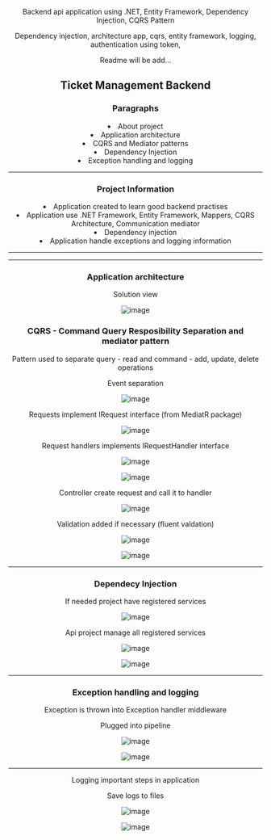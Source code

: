 <p>Backend api application using .NET, Entity Framework, Dependency Injection, CQRS Pattern</p>
Dependency injection, architecture app, cqrs, entity framework, logging, authentication using token,
<p>Readme will be add...</p>

<!DOCTYPE html>
<html>
<head>
</head>
<body style="margin: auto; text-align: center;">
    
<h2>Ticket Management Backend</h2>
<p />
<h3>Paragraphs</h3>
<li>About project</li>
<li>Application architecture</li>
<li>CQRS and Mediator patterns</li>
<li>Dependency Injection</li>
<li>Exception handling and logging</li>
    
<hr>
<h3>Project Information</h3>
<li>Application created to learn good backend practises</li>
<li>Application use .NET Framework, Entity Framework, Mappers, CQRS Architecture, Communication mediator</li>
<li>Dependency injection</li>
<li>Application handle exceptions and logging information</li>
<hr>
    
<hr>
<h3>Application architecture</h3>
<p />
<p>Solution view</p>

![image](https://github.com/kadisin/TicketManagement/assets/38622355/69bbdba2-1b92-44fc-923e-579ad625fb59)

<p />
<h3>CQRS - Command Query Resposibility Separation and mediator pattern</h3>
<p>Pattern used to separate query - read and command - add, update, delete operations</p>
<p>Event separation</p>

![image](https://github.com/kadisin/TicketManagement/assets/38622355/f4ebc03f-374d-44ea-baf0-d8f145ff3930)

<p>Requests implement IRequest interface (from MediatR package)</p>

![image](https://github.com/kadisin/TicketManagement/assets/38622355/1cc6ea8f-c52a-4ccc-8dda-9317fdcbc7c2)

<p>Request handlers implements IRequestHandler interface</p>

![image](https://github.com/kadisin/TicketManagement/assets/38622355/665edca1-9769-4643-98dc-828a37e41fc4)

![image](https://github.com/kadisin/TicketManagement/assets/38622355/a5074553-28e2-419f-8497-84d8383602fb)

<p> Controller create request and call it to handler <p>

![image](https://github.com/kadisin/TicketManagement/assets/38622355/53442001-0784-4a7e-b9d2-eabd872bf016)

<p> Validation added if necessary (fluent valdation)<p>

![image](https://github.com/kadisin/TicketManagement/assets/38622355/1a3bc40e-7813-4766-b76a-4e154d04e0bb)

![image](https://github.com/kadisin/TicketManagement/assets/38622355/c49575a2-c634-431d-84c1-8e6e6f156a2e)

<hr>
<h3>Dependecy Injection</h3>
<p />
<p>If needed project have registered services</p>

![image](https://github.com/kadisin/TicketManagement/assets/38622355/22582254-efa7-49a7-8d88-e6645076f886)

<p>Api project manage all registered services</p>

![image](https://github.com/kadisin/TicketManagement/assets/38622355/bcb94b75-3b03-46b7-b431-f014c4967283)


![image](https://github.com/kadisin/TicketManagement/assets/38622355/8b61a4de-7d76-4fec-9832-3dc9ef9d4493)

<hr>
<h3>Exception handling and logging</h3>
<p>Exception is thrown into Exception handler middleware</p>
<p>Plugged into pipeline</p>

![image](https://github.com/kadisin/TicketManagement/assets/38622355/ec595c8a-4d65-4450-b4a8-5a3f76cb4fdb)

![image](https://github.com/kadisin/TicketManagement/assets/38622355/c63b1080-a9f1-4b8f-ba00-87c64a5934f4)

<hr>
<p>Logging important steps in application</p>
<p>Save logs to files</p>

![image](https://github.com/kadisin/TicketManagement/assets/38622355/796ecb72-e244-4007-905a-f2220d968678)

![image](https://github.com/kadisin/TicketManagement/assets/38622355/d8464feb-bb91-42b4-a1ee-3df2eab10a33)


</body>
</html>
